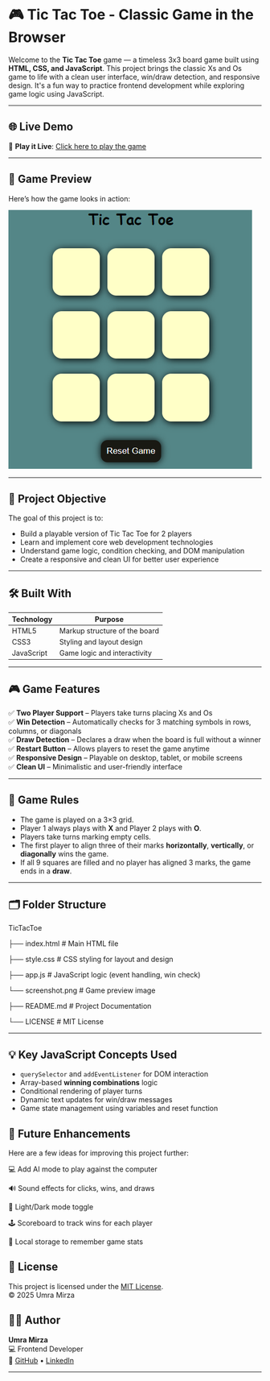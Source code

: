 # 🎮 Tic Tac Toe - Classic Game in the Browser

Welcome to the **Tic Tac Toe** game — a timeless 3x3 board game built using **HTML, CSS, and JavaScript**. This project brings the classic Xs and Os game to life with a clean user interface, win/draw detection, and responsive design. It's a fun way to practice frontend development while exploring game logic using JavaScript.

---

## 🌐 Live Demo

🔗 **Play it Live**: [Click here to play the game](https://umramirza.github.io/Tic-Tac-Toe-Game/)  

---

## 📸 Game Preview

Here’s how the game looks in action:

![Tic Tac Toe Screenshot](/Screenshot.png)  

---

## 🧠 Project Objective

The goal of this project is to:
- Build a playable version of Tic Tac Toe for 2 players
- Learn and implement core web development technologies
- Understand game logic, condition checking, and DOM manipulation
- Create a responsive and clean UI for better user experience

---

## 🛠️ Built With

| Technology | Purpose                        |
|------------|--------------------------------|
| HTML5      | Markup structure of the board  |
| CSS3       | Styling and layout design      |
| JavaScript | Game logic and interactivity   |

---

## 🎮 Game Features

✅ **Two Player Support** – Players take turns placing Xs and Os  
✅ **Win Detection** – Automatically checks for 3 matching symbols in rows, columns, or diagonals  
✅ **Draw Detection** – Declares a draw when the board is full without a winner  
✅ **Restart Button** – Allows players to reset the game anytime  
✅ **Responsive Design** – Playable on desktop, tablet, or mobile screens  
✅ **Clean UI** – Minimalistic and user-friendly interface

---

## 🧩 Game Rules

- The game is played on a 3×3 grid.
- Player 1 always plays with **X** and Player 2 plays with **O**.
- Players take turns marking empty cells.
- The first player to align three of their marks **horizontally**, **vertically**, or **diagonally** wins the game.
- If all 9 squares are filled and no player has aligned 3 marks, the game ends in a **draw**.

---

## 🗂️ Folder Structure

TicTacToe


├── index.html # Main HTML file

├── style.css # CSS styling for layout and design

├── app.js # JavaScript logic (event handling, win check)

└── screenshot.png #  Game preview image

├── README.md # Project Documentation

└── LICENSE # MIT License


---

## 💡 Key JavaScript Concepts Used

- `querySelector` and `addEventListener` for DOM interaction  
- Array-based **winning combinations** logic  
- Conditional rendering of player turns  
- Dynamic text updates for win/draw messages  
- Game state management using variables and reset function

## 🎨 Future Enhancements
Here are a few ideas for improving this project further:

💻 Add AI mode to play against the computer

🔊 Sound effects for clicks, wins, and draws

🎨 Light/Dark mode toggle

🕹️ Scoreboard to track wins for each player

💾 Local storage to remember game stats

## 📄 License  
This project is licensed under the [MIT License](LICENSE).  
© 2025 Umra Mirza


## 🙋‍♀️ Author

**Umra Mirza**  
💻 Frontend Developer  
🔗 [GitHub](https://github.com/umramirza) • [LinkedIn](https://www.linkedin.com/in/umra-mirza-4525962a2)

---



